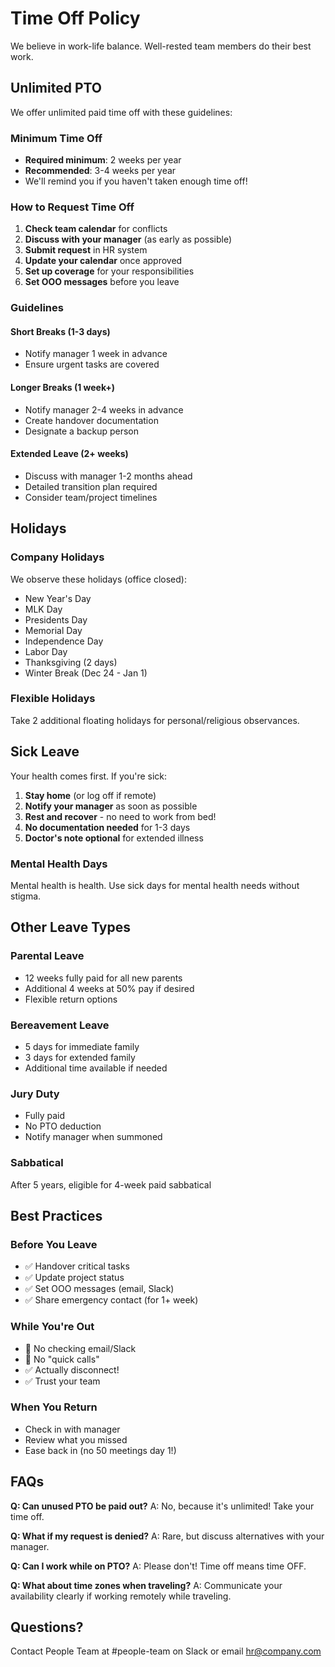 # Time Off Policy

We believe in work-life balance. Well-rested team members do their best work.

## Unlimited PTO

We offer unlimited paid time off with these guidelines:

### Minimum Time Off
- **Required minimum**: 2 weeks per year
- **Recommended**: 3-4 weeks per year
- We'll remind you if you haven't taken enough time off!

### How to Request Time Off

1. **Check team calendar** for conflicts
2. **Discuss with your manager** (as early as possible)
3. **Submit request** in HR system
4. **Update your calendar** once approved
5. **Set up coverage** for your responsibilities
6. **Set OOO messages** before you leave

### Guidelines

#### Short Breaks (1-3 days)
- Notify manager 1 week in advance
- Ensure urgent tasks are covered

#### Longer Breaks (1 week+)
- Notify manager 2-4 weeks in advance
- Create handover documentation
- Designate a backup person

#### Extended Leave (2+ weeks)
- Discuss with manager 1-2 months ahead
- Detailed transition plan required
- Consider team/project timelines

## Holidays

### Company Holidays
We observe these holidays (office closed):
- New Year's Day
- MLK Day
- Presidents Day
- Memorial Day
- Independence Day
- Labor Day
- Thanksgiving (2 days)
- Winter Break (Dec 24 - Jan 1)

### Flexible Holidays
Take 2 additional floating holidays for personal/religious observances.

## Sick Leave

Your health comes first. If you're sick:

1. **Stay home** (or log off if remote)
2. **Notify your manager** as soon as possible
3. **Rest and recover** - no need to work from bed!
4. **No documentation needed** for 1-3 days
5. **Doctor's note optional** for extended illness

### Mental Health Days
Mental health is health. Use sick days for mental health needs without stigma.

## Other Leave Types

### Parental Leave
- 12 weeks fully paid for all new parents
- Additional 4 weeks at 50% pay if desired
- Flexible return options

### Bereavement Leave
- 5 days for immediate family
- 3 days for extended family
- Additional time available if needed

### Jury Duty
- Fully paid
- No PTO deduction
- Notify manager when summoned

### Sabbatical
After 5 years, eligible for 4-week paid sabbatical

## Best Practices

### Before You Leave
- ✅ Handover critical tasks
- ✅ Update project status
- ✅ Set OOO messages (email, Slack)
- ✅ Share emergency contact (for 1+ week)

### While You're Out
- 🚫 No checking email/Slack
- 🚫 No "quick calls"
- ✅ Actually disconnect!
- ✅ Trust your team

### When You Return
- Check in with manager
- Review what you missed
- Ease back in (no 50 meetings day 1!)

## FAQs

**Q: Can unused PTO be paid out?**
A: No, because it's unlimited! Take your time off.

**Q: What if my request is denied?**
A: Rare, but discuss alternatives with your manager.

**Q: Can I work while on PTO?**
A: Please don't! Time off means time OFF.

**Q: What about time zones when traveling?**
A: Communicate your availability clearly if working remotely while traveling.

## Questions?

Contact People Team at #people-team on Slack or email hr@company.com